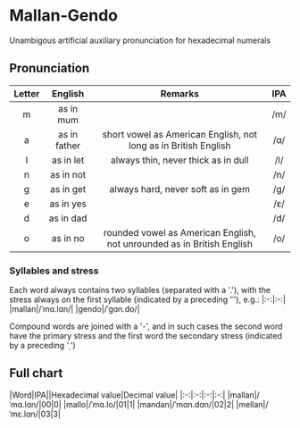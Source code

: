 # Mallan-Gendo
Unambigous artificial auxiliary pronunciation for hexadecimal numerals

## Pronunciation
|Letter|English|Remarks|IPA|
|:-:|:-----:|:-----:|:-:|
|m|as in mum||/m/|
|a|as in father|short vowel as American English, not long as in British English|/&#x0251;/|
|l|as in let|always thin, never thick as in dull|/l/|
|n|as in not||/n/|
|g|as in get|always hard, never soft as in gem|/g/|
|e|as in yes||/&#x025B;/|
|d|as in dad||/d/|
|o|as in no|rounded vowel as American English, not unrounded as in British English|/o/|

### Syllables and stress
Each word always contains two syllables (separated with a '.'), with the stress always on the first syllable (indicated by a preceding '&#0712;'), e.g.:
|:-:|:-:|
|mallan|/&#0712;m&#x0251;.l&#x0251;n/|
|gendo|/&#0712;g&#x0251;n.do/|

Compound words are joined with a '-', and in such cases the second word have the primary stress and the first word the secondary stress (indicated by a preceding '&#0716;')
## Full chart
|Word|IPA||Hexadecimal value|Decimal value|
|:-:|:-:|:-:|:-:|
|mallan|/&#0712;m&#x0251;.l&#x0251;n/|00|0|
|mallo|/&#0712;m&#x0251;.lo/|01|1|
|mandan|/&#0712;m&#x0251;n.d&#x0251;n/|02|2|
|mellan|/&#0712;m&#x025B;.l&#x0251;n/|03|3|
